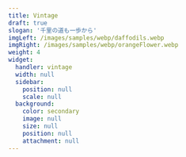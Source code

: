 ```yaml
---
title: Vintage
draft: true
slogan: '千里の道も一歩から'
imgLeft: /images/samples/webp/daffodils.webp
imgRight: /images/samples/webp/orangeFlower.webp
weight: 4
widget:
  handler: vintage
  width: null
  sidebar:
    position: null
    scale: null
  background:
    color: secondary
    image: null
    size: null
    position: null
    attachment: null
---
```

